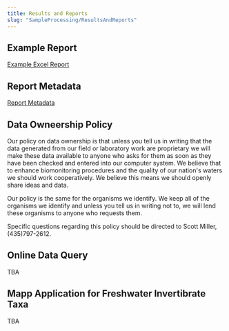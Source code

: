 ```yaml
---
title: Results and Reports
slug: "SampleProcessing/ResultsAndReports"
---
```


## Example Report

[Example Excel Report](/docs/Woodcamp_OTUstandardizedMetrics.xls)

## Report Metadata

[Report Metadata](/docs/Metadata_accompanyingPDF2.pdf)

## Data Owneership Policy

Our policy on data ownership is that unless you tell us in writing that the data generated from our field or laboratory work are proprietary we will make these data available to anyone who asks for them as soon as they have been checked and entered into our computer system. We believe that to enhance biomonitoring procedures and the quality of our nation's waters we should work cooperatively. We believe this means we should openly share ideas and data.

Our policy is the same for the organisms we identify. We keep all of the organisms we identify and unless you tell us in writing not to, we will lend these organisms to anyone who requests them.

Specific questions regarding this policy should be directed to Scott Miller, (435)797-2612.

## Online Data Query

TBA

## Mapp Application for Freshwater Invertibrate Taxa

TBA